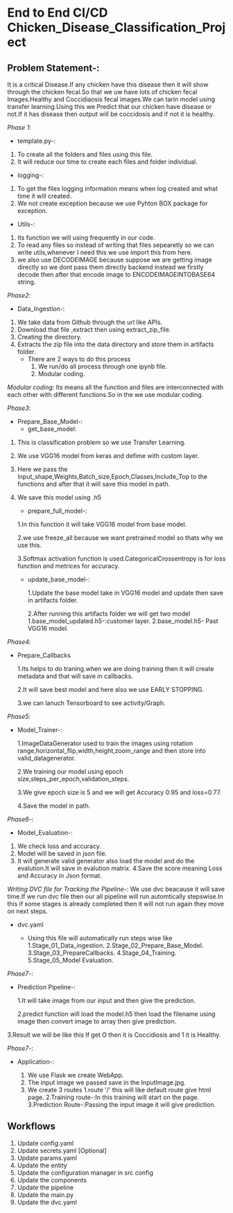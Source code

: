 # End to End  CI/CD Chicken_Disease_Classification_Project 
## Problem Statement-:
It is a critical Disease.If any chicken have this disease then it will show through the chicken fecal.So that we uw have lots of chicken fecal Images.Healthy and Coccidiaosis fecal images.We can tarin model using transfer learning.Using this we Predict that our chicken have disease or not.If it has disease then output will be coccidosis and if not it is healthy.
 
*Phase 1*:
 - template.py-:
1. To create all the folders and files using this file.
2. It will reduce our time to create each files and folder individual.

 - logging-:
1. To get the files logging information means when log created and what time it will created.
2. We not create exception because we use Pyhton BOX package for exception.

 - Utils-:
1. Its function we will using frequently in our code.
2. To read any files so instead of writing that files sepearetly so we can write utils,whenever I need this we use import this from here.
3. we also use DECODEIMAGE because suppose we are getting image directly so we dont pass them directly backend instead we firstly decode then after that encode image to ENCODEIMAGEINTOBASE64 string.
       
*Phase2*:
- Data_Ingestion-:
1. We take data from Github through the url like APIs.
2. Download that file ,extract then using extract_zip_file.
3. Creating the directory.
4. Extracts the zip file into the data directory and store them in artifacts folder.
   - There are 2 ways to do this process
     1. We run/do all process through one ipynb file.
     2. Modular coding.
        
 *Modular coding*: Its means all the function and files are interconnected with each other with different functions.So in the we use modular coding.

*Phase3*:
- Prepare_Base_Model-:
  - get_base_model:
    
1. This is classification problem so we use Transfer Learning.
2. We use VGG16 model from keras and defime with custom layer.
3. Here we pass the Input_shape,Weights,Batch_size,Epoch,Classes,Include_Top to the functions and after that it will save this model in path.
4. We save this model using .h5

   - prepare_full_model-:

   1.In this function it will take VGG16 model from base model.
   
   2.we use freeze_all because we want pretrained model so thats why we use this.
   
   3.Softmax activation function is used.CategoricalCrossentropy is for loss function and 
     metrices for accuracy.

   - update_base_model-:
  
     1.Update the base model take in VGG16 model and update then save in artifacts folder.
     
     2.After running this artifacts folder we will get two model
       1.base_model_updated.h5-:customer layer.
       2.base_model.h5- Past VGG16 model.

 *Phase4*:
  - Prepare_Callbacks

    1.Its helps to do traning.when we are doing training then it will create metadata and that 
     will save in callbacks.
    
    2.It will save best model and here also we use EARLY STOPPING.
    
    3.we can lanuch Tensorboard to see activity/Graph.

  *Phase5*:
   - Model_Trainer-:

     1.ImageDataGenerator used to train the images using rotation
       range,horizontal_flip,width,height,zoom_range and then store into valid_datagenerator.
     
     2.We training our model using epoch size,steps_per_epoch,validation_steps.
     
     3.We give epoch size is 5 and we will get Accuracy 0.95 and loss=0.77.
        
     4.Save the model in path.

*Phase6*-:
 - Model_Evaluation-:
  1. We check loss and accuracy.
  2. Model will be saved in json file.
  3. It will generate valid generator also load the model and do the evalution.It will save 
       in evalution matrix.
  4.Save the score meaning Loss and Accuracy in Json format.

 *Writing DVC file for Tracking the Pipeline*-:
  We use dvc beacause it will save time.If we run dvc file then our all pipeline will run automtically stepswise.In this if some stages is already completed then it will not run again they move on next steps.
  
  - dvc.yaml
    
     - Using this file will automatically run steps wise like
       1.Stage_01_Data_ingestion.
       2.Stage_02_Prepare_Base_Model.
       3.Stage_03_PrepareCallbacks.
       4.Stage_04_Training.
       5.Stage_05_Model Evaluation.

 *Phase7*-:
  - Prediction Pipeline-:
    
    1.It will take image from our input and then give the prediction.
    
    2.predict function will load the model.h5 then load the filename using image then convert 
      image to array then give prediction.
      
   3.Result we will be like this If get O then it is Coccidiosis and 1 it is Healthy.

*Phase7*-:
 - Application-:
   
   1. We use Flask we create WebApp.
   2. The input image we passed save in the InputImage.jpg.
   3. We create 3 routes
       1.route '/' this will like default route give html page.
       2.Training route-:In this training will start on the page.
       3.Prediction Route-:Passing the input image it will give prediction.



 ## Workflows

 1. Update config.yaml
 2. Update secrets.yaml [Optional]
 3. Update params.yaml
 4. Update the entity
 5. Update the configuration manager in src config
 6. Update the components
 7. Update the pipeline
 8. Update the main.py
 9. Update the dvc.yaml
